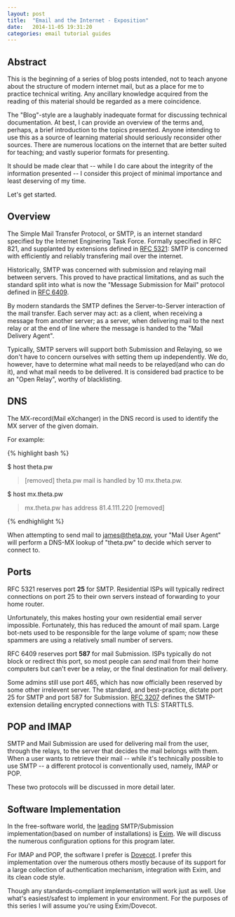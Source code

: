 ```yaml
---
layout: post
title:	"Email and the Internet - Exposition"
date:	2014-11-05 19:31:20
categories: email tutorial guides
---
```


## Abstract
This is the beginning of a series of blog posts intended, not to
teach anyone about the structure of modern internet mail, but as a place for me
to practice technical writing. Any ancillary knowledge acquired from the
reading of this material should be regarded as a mere coincidence.

The "Blog"-style are a laughably inadequate format for discussing technical
documentation. At best, I can provide an overview of the terms and, perhaps, a
brief introduction to the topics presented. Anyone intending to use this as a
source of learning material should seriously reconsider other sources. There
are numerous locations on the internet that are better suited for teaching; and
vastly superior formats for presenting.

It should be made clear that -- while I do care about the integrity of the
information presented -- I consider this project of minimal importance and
least deserving of my time.

Let's get started.

## Overview
The Simple Mail Transfer Protocol, or SMTP, is an internet standard specified
by the Internet Enginering Task Force. Formally specified in RFC 821, and
supplanted by extensions defined in [RFC 5321][]: SMTP is concerned
with efficiently and reliably transfering mail over the internet.

Historically, SMTP was concerned with submission and relaying mail between
servers. This proved to have practical limitations, and as such the standard
split into what is now the "Message Submission for Mail" protocol defined in
[RFC 6409][].

By modern standards the SMTP defines the Server-to-Server interaction of the
mail transfer. Each server may act: as a client, when receiving a message from
another server; as a server, when delivering mail to the next relay or
at the end of line where the message is handed to the "Mail Delivery Agent". 

Typically, SMTP servers will support both Submission and Relaying, so we don't
have to concern ourselves with setting them up independently. We do, however,
have to determine what mail needs to be relayed(and who can do it), and what
mail needs to be delivered. It is considered bad practice to be an "Open
Relay", worthy of blacklisting.

## DNS
The MX-record(Mail eXchanger) in the DNS record is used to identify the MX
server of the given domain.

For example:

{% highlight bash %}

$ host theta.pw
> [removed]
> theta.pw mail is handled by 10 mx.theta.pw.

$ host mx.theta.pw
> mx.theta.pw has address 81.4.111.220
> [removed]

{% endhighlight %}

When attempting to send mail to <james@theta.pw>, your "Mail User Agent" will
perform a DNS-MX lookup of "theta.pw" to decide which server to connect to.

## Ports
RFC 5321 reserves port **25** for SMTP. Residential ISPs will typically redirect
connections on port 25 to their own servers instead of forwarding to your home
router.

Unfortunately, this makes hosting your own residential email server
impossible. Fortunately, this has reduced the amount of mail spam. Large
bot-nets used to be responsible for the large volume of spam; now these
spammers are using a relatively small number of servers.

RFC 6409 reserves port **587** for mail Submission. ISPs typically do not block
or redirect this port, so most people can *send* mail from their home computers
but can't ever be a relay, or the final destination for mail delivery.

Some admins still use port 465, which has now officially been reserved by some
other irrelevent server. The standard, and best-practice, dictate port 25 for
SMTP and port 587 for Submission. [RFC 3207][] defines the
SMTP-extension detailing encrypted connections with TLS: STARTTLS.

## POP and IMAP
SMTP and Mail Submission are used for delivering mail from the user, through
the relays, to the server that decides the mail belongs with them. When a user
wants to retrieve their mail -- while it's technically possible to use SMTP --
a different protocol is conventionally used, namely, IMAP or POP.

These two protocols will be discussed in more detail later.

## Software Implementation
In the free-software world, the [leading][Mail Server Survey] SMTP/Submission
implementation(based on number of installations) is [Exim][]. We will discuss
the numerous configuration options for this program later.

For IMAP and POP, the software I prefer is [Dovecot][]. I prefer this
implementation over the numerous others mostly because of its support for a
large collection of authentication mechanism, integration with Exim, and its
clean code style.

Though any standards-compliant implementation will work just as well. Use
what's easiest/safest to implement in your environment. For the purposes of
this series I will assume you're using Exim/Dovecot.

[RFC 5321]: https://tools.ietf.org/html/rfc5321
[RFC 3207]: https://tools.ietf.org/html/rfc3207
[RFC 6409]: https://tools.ietf.org/html/rfc6409
[Mail Server Survey]: http://www.securityspace.com/s_survey/data/man.201308/mxsurvey.html
[Exim]: http://exim.org
[Dovecot]: http://dovecot.org
